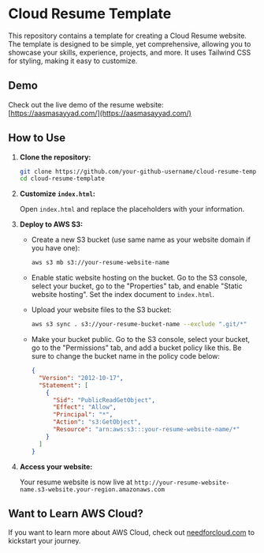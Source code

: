 # Cloud Resume Template

This repository contains a template for creating a Cloud Resume website. The template is designed to be simple, yet comprehensive, allowing you to showcase your skills, experience, projects, and more. It uses Tailwind CSS for styling, making it easy to customize.

## Demo

Check out the live demo of the resume website: [https://aasmasayyad.com/](https://aasmasayyad.com/)

## How to Use

1. **Clone the repository:**

   ```bash
   git clone https://github.com/your-github-username/cloud-resume-template.git
   cd cloud-resume-template
   ```

2. **Customize `index.html`:**

   Open `index.html` and replace the placeholders with your information.

3. **Deploy to AWS S3:**

   - Create a new S3 bucket (use same name as your website domain if you have one):

     ```bash
     aws s3 mb s3://your-resume-website-name
     ```

   - Enable static website hosting on the bucket. Go to the S3 console, select your bucket, go to the "Properties" tab, and enable "Static website hosting". Set the index document to `index.html`.

   - Upload your website files to the S3 bucket:

     ```bash
     aws s3 sync . s3://your-resume-bucket-name --exclude ".git/*"
     ```

   - Make your bucket public. Go to the S3 console, select your bucket, go to the "Permissions" tab, and add a bucket policy like this. Be sure to change the bucket name in the policy code below:

     ```json
     {
       "Version": "2012-10-17",
       "Statement": [
         {
           "Sid": "PublicReadGetObject",
           "Effect": "Allow",
           "Principal": "*",
           "Action": "s3:GetObject",
           "Resource": "arn:aws:s3:::your-resume-website-name/*"
         }
       ]
     }
     ```

4. **Access your website:**

   Your resume website is now live at `http://your-resume-website-name.s3-website.your-region.amazonaws.com`

## Want to Learn AWS Cloud?

If you want to learn more about AWS Cloud, check out [needforcloud.com](https://needforcloud.com) to kickstart your journey.
